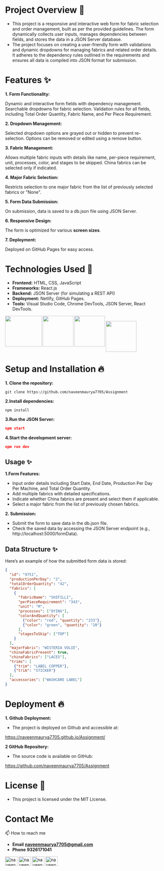 
  # Project Overview 📝  
  - This project is a responsive and interactive web form for fabric selection and order management, built as per the provided guidelines. The form dynamically collects user inputs, manages dependencies between fields, and stores the data in a JSON Server database.
 -  The project focuses on creating a user-friendly form with validations and dynamic dropdowns for managing fabrics and related order details. It adheres to the dependency rules outlined in the requirements and ensures all data is compiled into JSON format for submission.

# Features ✨ 
**1. Form Functionality:**

Dynamic and interactive form fields with dependency management.
Searchable dropdowns for fabric selection.
Validation rules for all fields, including Total Order Quantity, Fabric Name, and Per Piece Requirement.

**2. Dropdown Management:**

Selected dropdown options are grayed out or hidden to prevent re-selection.
Options can be removed or edited using a remove button.

**3. Fabric Management:**

Allows multiple fabric inputs with details like name, per-piece requirement, unit, processes, color, and stages to be skipped.
China fabrics can be selected only if indicated.

**4. Major Fabric Selection:**

Restricts selection to one major fabric from the list of previously selected fabrics or "None".

**5. Form Data Submission:**

 On submission, data is saved to a db.json file using JSON Server.

**6. Responsive Design:**

The form is optimized for various **screen sizes**.

**7. Deployment:**

Deployed on GitHub Pages for easy access.


  # Technologies Used  🚀 


- **Frontend:** HTML, CSS, JavaScript
- **Frameworks:** React.js
- **Backend:** JSON Server (for simulating a REST API)
- **Deployment:** Netlify, GitHub Pages.
- **Tools:** Visual Studio Code, Chrome DevTools, JSON Server, React DevTools.
<p>
<img align="left" src="https://user-images.githubusercontent.com/18380165/224741719-3887a83f-9041-49b5-b1d3-a4b636147582.png" width="120" height="100">
<img align="left" src="https://user-images.githubusercontent.com/18380165/224742317-8448ec1f-c35e-4fa3-99bf-5075da765c1a.png" width="100" height="100">
<img align="left" src="https://user-images.githubusercontent.com/18380165/224742804-66cd82b1-fedd-40a1-ad43-6cd2a7b91e46.png" width="100" height="100">
<br>
<img  src="https://user-images.githubusercontent.com/18380165/224329339-a5174b23-1a5c-4ae4-95c8-ead20a29d77e.png" width="100" height="100">
</p>


  # Setup and Installation 🔥  

  **1. Clone the repository:**

```
git clone https://github.com/naveenmaurya7705/Assignment  
```

**2.Install dependencies:**

```
npm install  
```

**3.Run the JSON Server:**


```json
npm start 
```

**4.Start the development server:**

```json
npm run dev  
  ```    
  ##   Usage ✨ 


**1.Form Features:**

- Input order details including Start Date, End Date, Production Per Day Per Machine, and Total Order Quantity.
- Add multiple fabrics with detailed specifications.
- Indicate whether China fabrics are present and select them if applicable.
- Select a major fabric from the list of previously chosen fabrics.

**2. Submission:**

- Submit the form to save data in the db.json file.
- Check the saved data by accessing the JSON Server endpoint (e.g., http://localhost:5000/formData).
 
 ## Data Structure ✨
Here’s an example of how the submitted form data is stored:

```json
{
  "id": "9751",
  "productionPerDay": "2",
  "totalOrderQuantity": "42",
  "fabrics": [
    {
      "fabricName": "SHIFILLI",
      "perPieceRequirement": "343",
      "unit": "M",
      "processes": ["DYING"],
      "colorAndQuantity": [
        {"color": "red", "quantity": "233"},
        {"color": "green", "quantity": "20"}
      ],
      "stagesToSkip": ["TOP"]
    }
  ],
  "majorFabric": "WISTERIA VOLIE",
  "chinaFabricPresent": true,
  "chinaFabrics": ["LACES"],
  "trims": [
    {"trim": "LABEL COPPER"},
    {"trim": "STICKER"}
  ],
  "accessories": ["WASHCARE LABEL"]
}
```
# Deployment  🔥
**1. Github Deployment:**

- The project is deployed on Github and accessible at:

https://naveenmaurya7705.github.io/Assignment/

**2 GitHub Repository:**
- The source code is available on GitHub:

https://github.com/naveenmaurya7705/Assignment

# License 📝  

- This project is licensed under the MIT License.

# Contact Me
  📫 How to reach me
 *   __Email__ **naveenmaurya7705@gmail.com**
  *  __Phone__   **9326171041**

   <p align="left">
<a href="https://twitter.com/naveenm51561512" target="blank"><img align="center" src="https://raw.githubusercontent.com/rahuldkjain/github-profile-readme-generator/master/src/images/icons/Social/twitter.svg" alt="naveenm51561512" height="30" width="40" /></a>
<a href="https://linkedin.com/in/naveenmaurya7705" target="blank"><img align="center" src="https://raw.githubusercontent.com/rahuldkjain/github-profile-readme-generator/master/src/images/icons/Social/linked-in-alt.svg" alt="naveenmaurya7705" height="30" width="40" /></a>
<a href="https://fb.com/naveen.maurya.90475" target="blank"><img align="center" src="https://raw.githubusercontent.com/rahuldkjain/github-profile-readme-generator/master/src/images/icons/Social/facebook.svg" alt="naveen.maurya.90475" height="30" width="40" /></a>
<a href="https://instagram.com/naveenmaurya7705" target="blank"><img align="center" src="https://raw.githubusercontent.com/rahuldkjain/github-profile-readme-generator/master/src/images/icons/Social/instagram.svg" alt="naveenmaurya7705" height="30" width="40" /></a>
</p>

  